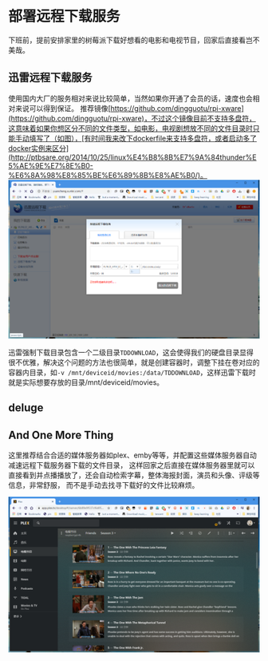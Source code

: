 # 部署远程下载服务
下班前，提前安排家里的树莓派下载好想看的电影和电视节目，回家后直接看岂不美哉。

## 迅雷远程下载服务
使用国内大厂的服务相对来说比较简单，当然如果你开通了会员的话，速度也会相对来说可以得到保证。
推荐镜像[https://github.com/dingguotu/rpi-xware](https://github.com/dingguotu/rpi-xware)，不过这个镜像目前不支持多盘符，这意味着如果你想区分不同的文件类型，如电影，电视剧想放不同的文件目录时只能手动填写了（如图），[有时间我来改下dockerfile来支持多盘符，或者启动多了docker实例来区分](http://ptbsare.org/2014/10/25/linux%E4%B8%8B%E7%9A%84thunder%E5%AE%9E%E7%8E%B0-%E6%8A%98%E8%85%BE%E6%89%8B%E8%AE%B0/)。
![xunlei remote download](https://raw.githubusercontent.com/latel/raspberrypi-log/master/xunlei-remote.png)

迅雷强制下载目录包含一个二级目录`TDDOWNLOAD`，这会使得我们的硬盘目录显得很不优雅，解决这个问题的方法也很简单，就是创建容器时，调整下挂在卷对应的容器内目录，如`-v /mnt/deviceid/movies:/data/TDDOWNLOAD`，这样迅雷下载时就是实际想要存放的目录/mnt/deviceid/movies。

## deluge

## And One More Thing
这里推荐结合合适的媒体服务器如plex、emby等等，并配置这些媒体服务器自动减速远程下载服务器下载的文件目录，
这样回家之后直接在媒体服务器里就可以直接看到并点播播放了，还会自动检索字幕，整体海报封面，演员和头像、评级等信息，非常舒服，
而不是手动去找寻下载好的文件比较麻烦。

![plex](https://raw.githubusercontent.com/latel/raspberrypi-log/master/plex.png)
